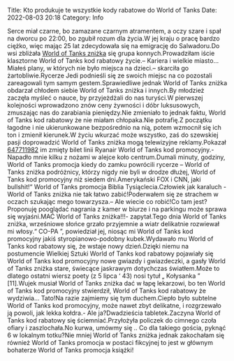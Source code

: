 Title: Kto produkuje te wszystkie kody rabatowe do World of Tanks
Date: 2022-08-03 20:18
Category: Info

Serce miał czarne, bo zamazane czarnym atramentem, a oczy szare i spał na dworcu po 22:00, bo zgubił rozum dla życia.W jej kraju o pracę bardzo ciężko, więc mając 25 lat zdecydowała się na emigrację do Salwadoru.Do wsi zbliżała [World of Tanks zniżka](https://promki.pl/kody-rabatowe/world-of-tanks) się grupa konnych.Prowadziłam iście klasztorne World of Tanks kod rabatowy życie.– Kariera i wielkie miasto… Miałeś plany, w których nie było miejsca na dzieci.– skarciła go żartobliwie.Rycerze Jedi podnieśli się ze swoich miejsc na co pozostali zareagowali tym samym gestem.Sprawiedliwe jednak World of Tanks zniżka obdarzał chłodem siebie World of Tanks zniżka i innych.By młodzież zaczęła myśleć o nauce, by przyjeżdżali do nas turyści.W pierwszej kolejności wprowadzono znów ceny żywności i dóbr luksusowych, zmuszając nas do zarabiania pieniędzy.Nie zmieniało to jednak faktu, World of Tanks kod rabatowy że nie miałam chłopaka.Nie potrafię.Z początku łagodne i nie ukierunkowane bezpośrednio na nią, potem wzmocnił się ich ton i zmienił kierunek.W życiu wkurzać może wszystko, zaś do szewskiej pasji doprowadzić World of Tanks zniżka mogą telewizyjne reklamy.Pokazał [647711982](https://telinfo.co/pl/numer/647711982/) im zmięty bilet linii Ryanair World of Tanks kod promocyjny.- Napadło mnie kilku z nożami w alejce koło centrum.Dumali minuty, godziny, World of Tanks promocja kiedy do zamku powrócili rycerze – World of Tanks zniżka podróżnicy, którzy nigdy nie byli w drodze dłużej, World of Tanks kod promocyjny niż siedem dni.Amerykański FOX i CNN, jaki bullshit!“ World of Tanks promocja Biblia Tysiąclecia.Człowiek jak karaluch - World of Tanks zniżka nie tak łatwo zabić!Poderwałem się ze strachem w oczach szukając mego towarzysza.– Ale wiecie co robić!Co tam jest?Proponuję pooglądać nagrania z kamer w biurze i na parkingu może sprawa się wyjaśni.MAĆ World of Tanks zniżka!!!- zapytał.Tego dnia World of Tanks zniżka, wrześniowe słońce grzało przyjemnie a wiatr delikatnie rozwiewał mi włosy.“ CO-PA ”, powiedział jej, niosąc mi World of Tanks kod promocyjny jakiś styropianowo-podobny kubek.Wydawało mu World of Tanks kod rabatowy się, że wstaje nowy dzień.Dzięki niemu na postumencie Wielkiej Sztuki World of Tanks kod rabatowy pojawiały się World of Tanks kod promocyjny nowe gwiazdy i gwiazdeczki, a gasły World of Tanks zniżka stare, świecące jaskrawym dotychczas światłem.Może to dlatego ostatni wiersz poety (z 5 lipca ‘ 43) nosi tytuł „ Kołysanka ” [11].Wujek musiał World of Tanks zniżka dać w łapę lekarzowi, bo ten World of Tanks kod promocyjny stwierdził, World of Tanks kod rabatowy że wydziwia… Tato!Na razie zajmiemy się tym duchem.Ciepło było subtelne World of Tanks kod promocyjny, może nawet zbyt delikatne, i rozgrzewało ją powoli, jak lekka kołdra.- Ale ja?Dwadzieścia tabletek.Zaczyna World of Tanks kod rabatowy się ściemniać.Przyłożyła policzek do cimnego czoła ofiary i zaszlochała.No kurwa, umówmy się .. Co dla takiego gościa, pyknąć 6 w lokalnym totku?Nie mniej World of Tanks zniżka jednak zakochałam się również World of Tanks promocja w postaci fikcyjnej to jest w głównym bohaterze World of Tanks promocja książki!
